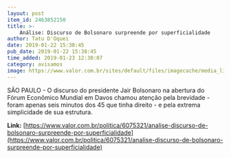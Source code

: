 ```yaml
---
layout: post
item_id: 2463852150
title: >-
    Análise: Discurso de Bolsonaro surpreende por superficialidade
author: Tatu D'Oquei
date: 2019-01-22 15:38:45
pub_date: 2019-01-22 15:38:45
time_added: 2019-01-23 12:30:07
category: avisamos
image: https://www.valor.com.br/sites/default/files/imagecache/media_library_big_horizontal/fotoweb/ap_19022541625624.jpg
---
```


SÃO PAULO - O discurso do presidente Jair Bolsonaro na abertura do Fórum Econômico Mundial em Davos chamou atenção pela brevidade - foram apenas seis minutos dos 45 que tinha direito - e pela extrema simplicidade de sua estrutura.

**Link:** [https://www.valor.com.br/politica/6075321/analise-discurso-de-bolsonaro-surpreende-por-superficialidade](https://www.valor.com.br/politica/6075321/analise-discurso-de-bolsonaro-surpreende-por-superficialidade)

